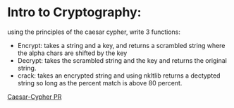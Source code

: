 # Intro to Cryptography:

using the principles of the caesar cypher, write 3 functions:
- Encrypt: takes a string and a key, and returns a scrambled string where the alpha chars are shifted by the key
- Decrypt: takes the scrambled string and the key and returns the original string. 
- crack: takes an encrypted string and using nkltlib returns a dectypted string so long as the percent match is above 80 percent. 

[Caesar-Cypher PR]()